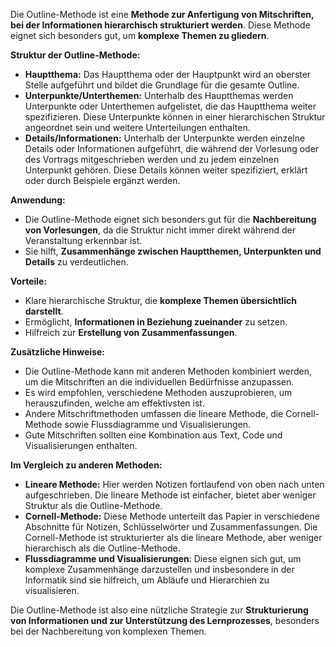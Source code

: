 Die Outline-Methode ist eine **Methode zur Anfertigung von Mitschriften, bei der Informationen hierarchisch strukturiert werden**. Diese Methode eignet sich besonders gut, um **komplexe Themen zu gliedern**.

**Struktur der Outline-Methode:**

- **Hauptthema:** Das Hauptthema oder der Hauptpunkt wird an oberster Stelle aufgeführt und bildet die Grundlage für die gesamte Outline.
- **Unterpunkte/Unterthemen:** Unterhalb des Hauptthemas werden Unterpunkte oder Unterthemen aufgelistet, die das Hauptthema weiter spezifizieren. Diese Unterpunkte können in einer hierarchischen Struktur angeordnet sein und weitere Unterteilungen enthalten.
- **Details/Informationen:** Unterhalb der Unterpunkte werden einzelne Details oder Informationen aufgeführt, die während der Vorlesung oder des Vortrags mitgeschrieben werden und zu jedem einzelnen Unterpunkt gehören. Diese Details können weiter spezifiziert, erklärt oder durch Beispiele ergänzt werden.

**Anwendung:**

- Die Outline-Methode eignet sich besonders gut für die **Nachbereitung von Vorlesungen**, da die Struktur nicht immer direkt während der Veranstaltung erkennbar ist.
- Sie hilft, **Zusammenhänge zwischen Hauptthemen, Unterpunkten und Details** zu verdeutlichen.

**Vorteile:**

- Klare hierarchische Struktur, die **komplexe Themen übersichtlich darstellt**.
- Ermöglicht, **Informationen in Beziehung zueinander** zu setzen.
- Hilfreich zur **Erstellung von Zusammenfassungen**.

**Zusätzliche Hinweise:**

- Die Outline-Methode kann mit anderen Methoden kombiniert werden, um die Mitschriften an die individuellen Bedürfnisse anzupassen.
- Es wird empfohlen, verschiedene Methoden auszuprobieren, um herauszufinden, welche am effektivsten ist.
- Andere Mitschriftmethoden umfassen die lineare Methode, die Cornell-Methode sowie Flussdiagramme und Visualisierungen.
- Gute Mitschriften sollten eine Kombination aus Text, Code und Visualisierungen enthalten.

**Im Vergleich zu anderen Methoden:**

- **Lineare Methode:** Hier werden Notizen fortlaufend von oben nach unten aufgeschrieben. Die lineare Methode ist einfacher, bietet aber weniger Struktur als die Outline-Methode.
- **Cornell-Methode:** Diese Methode unterteilt das Papier in verschiedene Abschnitte für Notizen, Schlüsselwörter und Zusammenfassungen. Die Cornell-Methode ist strukturierter als die lineare Methode, aber weniger hierarchisch als die Outline-Methode.
- **Flussdiagramme und Visualisierungen**: Diese eignen sich gut, um komplexe Zusammenhänge darzustellen und insbesondere in der Informatik sind sie hilfreich, um Abläufe und Hierarchien zu visualisieren.

Die Outline-Methode ist also eine nützliche Strategie zur **Strukturierung von Informationen und zur Unterstützung des Lernprozesses**, besonders bei der Nachbereitung von komplexen Themen.
